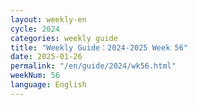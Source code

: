 ```yaml
---
layout: weekly-en
cycle: 2024
categories: weekly guide
title: "Weekly Guide：2024-2025 Week 56"
date: 2025-01-26
permalink: "/en/guide/2024/wk56.html"
weekNum: 56
language: English
---
```

